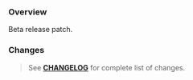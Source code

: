 ### Overview ###

Beta release patch.

### Changes ###

> See **[CHANGELOG](https://github.com/universum-studios/android_intents/blob/master/CHANGELOG.md)** for complete list of changes.